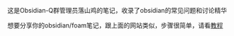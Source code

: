 这是Obsidian-Q群管理员落山鸡的笔记，收录了obsidian的常见问题和讨论精华

想要分享你的obsidian/foam笔记，跟上面的网站类似，步骤很简单，请看[教程](http://jackiegeek.gitee.io/blog/tutorial/)
